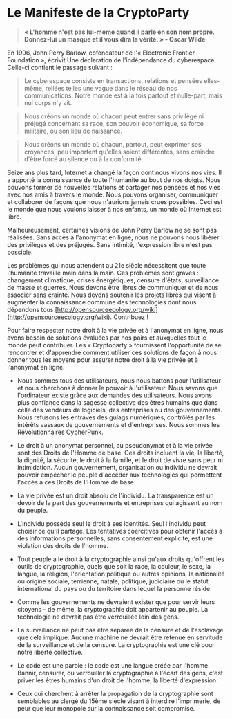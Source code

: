 Le Manifeste de la CryptoParty
==============================

> **« L'homme n'est pas lui-même quand il parle en son nom propre. Donnez-lui un masque et il vous dira la vérité. » - Oscar Wilde**

En 1996, John Perry Barlow, cofondateur de l'« Electronic Frontier Foundation », écrivit Une déclaration de l'indépendance du cyberespace. Celle-ci contient le passage suivant :

> Le cyberespace consiste en transactions, relations et pensées elles-même, reliées telles une vague dans le réseau de nos communications. Notre monde est à la fois partout et nulle-part, mais nul corps n'y vit.

> Nous créons un monde où chacun peut entrer sans privilège ni préjugé concernant sa race, son pouvoir économique, sa force militaire, ou son lieu de naissance.

> Nous créons un monde où chacun, partout, peut exprimer ses croyances, peu importent qu'elles soient différentes, sans craindre d'être forcé au silence ou à la conformité.

Seize ans plus tard, Internet a changé la façon dont nous vivons nos vies. Il a apporté la connaissance de toute l'humanité au bout de nos doigts. Nous pouvons former de nouvelles relations et partager nos pensées et nos vies avec nos amis à travers le monde. Nous pouvons organiser, communiquer et collaborer de façons que nous n'aurions jamais crues possibles. Ceci est le monde que nous voulons laisser à nos enfants, un monde où Internet est libre.

Malheureusement, certaines visions de John Perry Barlow ne se sont pas réalisées. Sans accès à l'anonymat en ligne, nous ne pouvons nous libérer des privilèges et des préjugés. Sans intimité, l'expression libre n'est pas possible.

Les problèmes qui nous attendent au 21e siècle nécessitent que toute l'humanité travaille main dans la main. Ces problèmes sont graves : changement climatique, crises énergétiques, censure d'états, surveillance de masse et guerres. Nous devons être libres de communiquer et de nous associer sans crainte. Nous devons soutenir les projets libres qui visent à augmenter la connaissance commune des technologies dont nous dépendons tous [http://opensourceecology.org/wiki](http://opensourceecology.org/wiki). Contribuez !

Pour faire respecter notre droit à la vie privée et à l'anonymat en ligne, nous avons besoin de solutions évaluées par nos pairs et auxquelles tout le monde peut contribuer. Les « Cryptoparty » fournissent l'opportunité de se rencontrer et d'apprendre comment utiliser ces solutions de façon à nous donner tous les moyens pour assurer notre droit à la vie privée et à l'anonymat en ligne.

 * Nous sommes tous des utilisateurs, nous nous battons pour l'utilisateur et nous cherchons à donner le pouvoir à l'utilisateur. Nous savons que l'ordinateur existe grâce aux demandes des utilisateurs. Nous avons plus confiance dans la sagesse collective des êtres humains que dans celle des vendeurs de logiciels, des entreprises ou des gouvernements. Nous refusons les entraves des gulags numériques, contrôlés par les intérêts vassaux de gouvernements et d'entreprises. Nous sommes les Révolutionnaires CypherPunk.

 * Le droit à un anonymat personnel, au pseudonymat et à la vie privée sont des Droits de l'Homme de base. Ces droits incluent la vie, la liberté, la dignité, la sécurité, le droit à la famille, et le droit de vivre sans peur ni intimidation. Aucun gouvernement, organisation ou individu ne devrait pouvoir empêcher le peuple d'accéder aux technologies qui permettent l'accès à ces Droits de l'Homme de base.

 * La vie privée est un droit absolu de l'individu. La transparence est un devoir de la part des gouvernements et entreprises qui agissent au nom du peuple.

 * L'individu possède seul le droit à ses identités. Seul l'individu peut choisir ce qu'il partage. Les tentatives coercitives pour obtenir l'accès à des informations personnelles, sans consentement explicite, est une violation des droits de l'homme.

 * Tout peuple a le droit à la cryptographie ainsi qu'aux droits qu'offrent les outils de cryptographie, quels que soit la race, la couleur, le sexe, la langue, la religion, l'orientation politique ou autres opinions, la nationalité ou origine sociale, terrienne, natale, politique, judiciaire ou le statut international du pays ou du territoire dans lequel la personne réside.

 * Comme les gouvernements ne devraient exister que pour servir leurs citoyens - de même, la cryptographie doit appartenir au peuple. La technologie ne devrait pas être verrouillée loin des gens.

 * La surveillance ne peut pas être séparée de la censure et de l'esclavage que cela implique. Aucune machine ne devrait être retenue en servitude de la surveillance et de la censure. La cryptographie est une clé pour notre liberté collective.

 * Le code est une parole : le code est une langue créée par l'homme. Bannir, censurer, ou verrouiller la cryptographie à l'écart des gens, c'est priver les êtres humains d'un droit de l'homme, la liberté d'expression.

 * Ceux qui cherchent à arrêter la propagation de la cryptographie sont semblables au clergé du 15ème siècle visant à interdire l'imprimerie, de peur que leur monopole sur la connaissance soit compromise.
 
